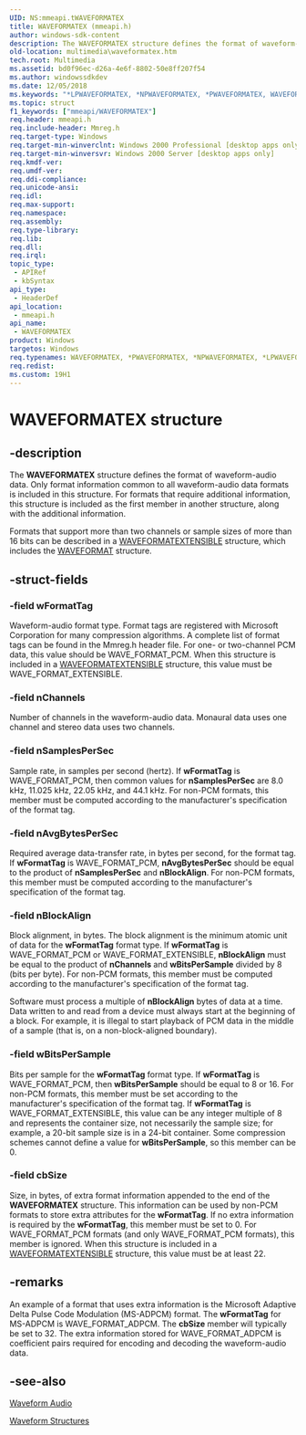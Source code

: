 ```yaml
---
UID: NS:mmeapi.tWAVEFORMATEX
title: WAVEFORMATEX (mmeapi.h)
author: windows-sdk-content
description: The WAVEFORMATEX structure defines the format of waveform-audio data.
old-location: multimedia\waveformatex.htm
tech.root: Multimedia
ms.assetid: bd0f96ec-d26a-4e6f-8802-50e8ff207f54
ms.author: windowssdkdev
ms.date: 12/05/2018
ms.keywords: "*LPWAVEFORMATEX, *NPWAVEFORMATEX, *PWAVEFORMATEX, WAVEFORMATEX, WAVEFORMATEX structure [Windows Multimedia], _win32_WAVEFORMATEX_str, mmeapi/WAVEFORMATEX, multimedia.waveformatex, tWAVEFORMATEX, tWAVEFORMATEX structure [Windows Multimedia]"
ms.topic: struct
f1_keywords: ["mmeapi/WAVEFORMATEX"]
req.header: mmeapi.h
req.include-header: Mmreg.h
req.target-type: Windows
req.target-min-winverclnt: Windows 2000 Professional [desktop apps only]
req.target-min-winversvr: Windows 2000 Server [desktop apps only]
req.kmdf-ver: 
req.umdf-ver: 
req.ddi-compliance: 
req.unicode-ansi: 
req.idl: 
req.max-support: 
req.namespace: 
req.assembly: 
req.type-library: 
req.lib: 
req.dll: 
req.irql: 
topic_type:
 - APIRef
 - kbSyntax
api_type:
 - HeaderDef
api_location:
 - mmeapi.h
api_name:
 - WAVEFORMATEX
product: Windows
targetos: Windows
req.typenames: WAVEFORMATEX, *PWAVEFORMATEX, *NPWAVEFORMATEX, *LPWAVEFORMATEX
req.redist: 
ms.custom: 19H1
---
```


# WAVEFORMATEX structure


## -description



The <b>WAVEFORMATEX</b> structure defines the format of waveform-audio data. Only format information common to all waveform-audio data formats is included in this structure. For formats that require additional information, this structure is included as the first member in another structure, along with the additional information.

Formats that support more than two channels or sample sizes of more than 16 bits can be described in a <a href="https://docs.microsoft.com/windows/desktop/api/mmreg/ns-mmreg-waveformatextensible">WAVEFORMATEXTENSIBLE</a> structure, which includes the <a href="https://docs.microsoft.com/windows/desktop/api/mmeapi/ns-mmeapi-twaveformatex">WAVEFORMAT</a> structure.




## -struct-fields




### -field wFormatTag

Waveform-audio format type. Format tags are registered with Microsoft Corporation for many compression algorithms. A complete list of format tags can be found in the Mmreg.h header file. For one- or two-channel PCM data, this value should be WAVE_FORMAT_PCM. When this structure is included in a <a href="https://docs.microsoft.com/windows/desktop/api/mmreg/ns-mmreg-waveformatextensible">WAVEFORMATEXTENSIBLE</a> structure, this value must be WAVE_FORMAT_EXTENSIBLE.


### -field nChannels

Number of channels in the waveform-audio data. Monaural data uses one channel and stereo data uses two channels.


### -field nSamplesPerSec

Sample rate, in samples per second (hertz). If <b>wFormatTag</b> is WAVE_FORMAT_PCM, then common values for <b>nSamplesPerSec</b> are 8.0 kHz, 11.025 kHz, 22.05 kHz, and 44.1 kHz. For non-PCM formats, this member must be computed according to the manufacturer's specification of the format tag.


### -field nAvgBytesPerSec

Required average data-transfer rate, in bytes per second, for the format tag. If <b>wFormatTag</b> is WAVE_FORMAT_PCM, <b>nAvgBytesPerSec</b> should be equal to the product of <b>nSamplesPerSec</b> and <b>nBlockAlign</b>. For non-PCM formats, this member must be computed according to the manufacturer's specification of the format tag.


### -field nBlockAlign

Block alignment, in bytes. The block alignment is the minimum atomic unit of data for the <b>wFormatTag</b> format type. If <b>wFormatTag</b> is WAVE_FORMAT_PCM or WAVE_FORMAT_EXTENSIBLE, <b>nBlockAlign</b> must be equal to the product of <b>nChannels</b> and <b>wBitsPerSample</b> divided by 8 (bits per byte). For non-PCM formats, this member must be computed according to the manufacturer's specification of the format tag.

Software must process a multiple of <b>nBlockAlign</b> bytes of data at a time. Data written to and read from a device must always start at the beginning of a block. For example, it is illegal to start playback of PCM data in the middle of a sample (that is, on a non-block-aligned boundary). 


### -field wBitsPerSample

Bits per sample for the <b>wFormatTag</b> format type. If <b>wFormatTag</b> is WAVE_FORMAT_PCM, then <b>wBitsPerSample</b> should be equal to 8 or 16. For non-PCM formats, this member must be set according to the manufacturer's specification of the format tag. If <b>wFormatTag</b> is WAVE_FORMAT_EXTENSIBLE, this value can be any integer multiple of 8 and represents the container size, not necessarily the sample size; for example, a 20-bit sample size is in a 24-bit container. Some compression schemes cannot define a value for <b>wBitsPerSample</b>, so this member can be 0.


### -field cbSize

Size, in bytes, of extra format information appended to the end of the <b>WAVEFORMATEX</b> structure. This information can be used by non-PCM formats to store extra attributes for the <b>wFormatTag</b>. If no extra information is required by the <b>wFormatTag</b>, this member must be set to 0. For WAVE_FORMAT_PCM formats (and only WAVE_FORMAT_PCM formats), this member is ignored. When this structure is included in a <a href="https://docs.microsoft.com/windows/desktop/api/mmreg/ns-mmreg-waveformatextensible">WAVEFORMATEXTENSIBLE</a> structure, this value must be at least 22.


## -remarks



An example of a format that uses extra information is the Microsoft Adaptive Delta Pulse Code Modulation (MS-ADPCM) format. The <b>wFormatTag</b> for MS-ADPCM is WAVE_FORMAT_ADPCM. The <b>cbSize</b> member will typically be set to 32. The extra information stored for WAVE_FORMAT_ADPCM is coefficient pairs required for encoding and decoding the waveform-audio data.




## -see-also




<a href="https://docs.microsoft.com/windows/desktop/Multimedia/waveform-audio">Waveform Audio</a>



<a href="https://docs.microsoft.com/windows/desktop/Multimedia/waveform-structures">Waveform Structures</a>
 

 

